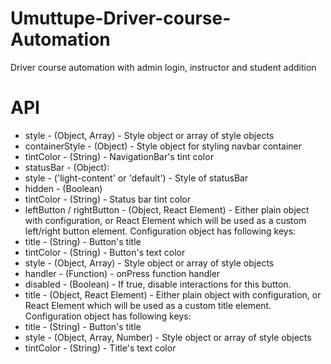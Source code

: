 # Umuttupe-Driver-course-Automation
Driver course automation with admin login, instructor and student addition

# API
 
* style - (Object, Array) - Style object or array of style objects  
* containerStyle - (Object) - Style object for styling navbar container
* tintColor - (String) - NavigationBar's tint color
* statusBar - (Object):
* style - ('light-content' or 'default') - Style of statusBar
* hidden - (Boolean)
* tintColor - (String) - Status bar tint color
* leftButton / rightButton - (Object, React Element) - Either plain object with configuration, or React Element which will be used as a custom left/right button element. Configuration object has following keys:
* title - (String) - Button's title
* tintColor - (String) - Button's text color
* style - (Object, Array) - Style object or array of style objects
* handler - (Function) - onPress function handler
* disabled - (Boolean) - If true, disable interactions for this button.
* title - (Object, React Element) - Either plain object with configuration, or React Element which will be used as a custom title element. Configuration object has following keys:
* title - (String) - Button's title
* style - (Object, Array, Number) - Style object or array of style objects
* tintColor - (String) - Title's text color
 

